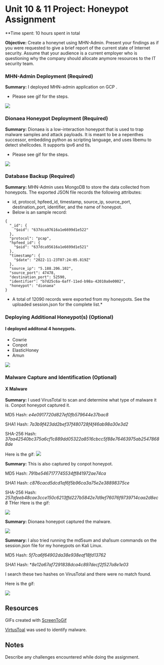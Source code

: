 # Unit 10 & 11 Project: Honeypot Assignment

**Time spent: 10 hours spent in total

**Objective:** Create a honeynet using MHN-Admin. Present your findings as if you were requested to give a brief report of the current state of Internet security. Assume that your audience is a current employer who is questioning why the company should allocate anymore resources to the IT security team.

### MHN-Admin Deployment (Required)

**Summary:** I deployed MHN-admin application on GCP .
- Please see gif for the steps. 

<img src="mhn-admin.gif">

### Dionaea Honeypot Deployment (Required)

**Summary:** Dionaea is a low-interaction honeypot that is used to trap malware samples and attack payloads. It is meant to be a nepenthes successor, embedding python as scripting language, and uses libemu to detect shellcodes. It supports ipv6 and tls.

- Please see gif for the steps. 

<img src="dionaea-honeypot.gif">


### Database Backup (Required) 

**Summary:** MHN-Admin uses MongoDB to store the data collected from honeypots. The exported JSON file records the following attributes: 
 - id, protocol, hpfeed_id, timestamp, source_ip, source_port, destination_port, identifier, and the name of honeypot.
 - Below is an sample record:
```
{
  "_id": {
    "$oid": "637dca97616a1e6699d1e522"
  },
  "protocol": "pcap",
  "hpfeed_id": {
    "$oid": "637dca95616a1e6699d1e521"
  },
  "timestamp": {
    "$date": "2022-11-23T07:24:05.819Z"
  },
  "source_ip": "5.188.206.102",
  "source_port": 47478,
  "destination_port": 52590,
  "identifier": "b7d25c6a-6aff-11ed-b98a-42010a8e0002",
  "honeypot": "dionaea"
}
```
* A total of 12090 records were exported from my honeypots. See the uploaded session.json for the complete list.*
### Deploying Additional Honeypot(s) (Optional)

#### I deployed additonal 4 honeypots. 

- Cowrie
- Conpot
- ElasticHoney
- Amun

<img src="honeypots.png">

### Malware Capture and Identification (Optional)

#### X Malware

**Summary:** I used VirusTotal to scan and determine what type of malware it is. Conpot honeypot captured it.

MD5 Hash: *e4e0917720d827ef0fb579644e37bac8*

SHA1 Hash: *7a3b9f423dd2bef37f480728f4f46ab98a30e3d2*

SHA-256 Hash: *37aa42540bc375a6cf1c889dd05322a8516cbcc5f88e76463975ab25478688de*

Here is the gif:
<img src="malware-gif.gif">


**Summary:** This is also captured by conpot honeypot. 

MD5 Hash: *791be5467177745534ff841972ae74ca*

SHA1 Hash: *c876cacd5dcd1af6f5b96ca3a75e2e38898375ce*

SHA-256 Hash: *257afeeb48cae3cce150c6213ffd227b5842e7d9ef76076f9739714caa2d8ec8*
THer 
Here is the gif:

<img src="malware-gif-2.gif">


**Summary:** Dionaea honeypot captured the malware.

<img src="malware_3.png">


**Summary:** I also tried running the md5sum and sha1sum commands on the session.json file for my honeypots on Kali Linux. 

MD5 Hash: *5f7ca6f64902da38e938eaf18fd13762*

SHA1 Hash: **8e12a67af7291838dca4c897decf2f527a8e1e03*

I search these two hashes on VirusTotal and there were no match found.

Here is the gif:

<img src="session-gif.gif">

## Resources

GIFs created with [ScreenToGif](https://www.screentogif.com/) 

[VirtusToal](https://www.virustotal.com/gui/home/search) was used to identify malware.

## Notes

Describe any challenges encountered while doing the assignment.
